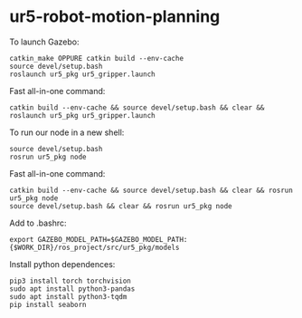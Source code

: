 # ur5-robot-motion-planning


To launch Gazebo:

	catkin_make OPPURE catkin build --env-cache
	source devel/setup.bash
	roslaunch ur5_pkg ur5_gripper.launch

Fast all-in-one command:

	catkin build --env-cache && source devel/setup.bash && clear && roslaunch ur5_pkg ur5_gripper.launch

To run our node in a new shell:

	source devel/setup.bash	
	rosrun ur5_pkg node

Fast all-in-one command:

	catkin build --env-cache && source devel/setup.bash && clear && rosrun ur5_pkg node
	source devel/setup.bash && clear && rosrun ur5_pkg node

Add to .bashrc:

	export GAZEBO_MODEL_PATH=$GAZEBO_MODEL_PATH:{$WORK_DIR}/ros_project/src/ur5_pkg/models
	
	
Install python dependences:

	pip3 install torch torchvision
	sudo apt install python3-pandas
	sudo apt install python3-tqdm
	pip install seaborn
	
